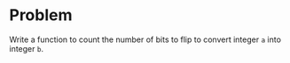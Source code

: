 # Problem
Write a function to count the number of bits to flip to convert integer `a` into integer `b`.